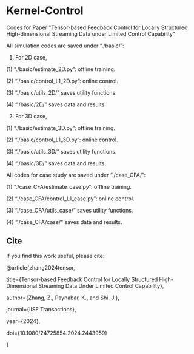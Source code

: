 # Kernel-Control
Codes for Paper "Tensor-based Feedback Control for Locally Structured High-dimensional Streaming Data under Limited Control Capability"

All simulation codes are saved under “./basic/”:

1. For 2D case,
   
(1) “./basic/estimate_2D.py”: offline training.

(2) “./basic/control_L1_2D.py”: online control.

(3) “./basic/utils_2D/” saves utility functions.

(4) “./basic/2D/” saves data and results.

2. For 3D case,
   
(1) “./basic/estimate_3D.py”: offline training.

(2) “./basic/control_L1_3D.py”: online control.

(3) “./basic/utils_3D/” saves utility functions.

(4) “./basic/3D/” saves data and results.

All codes for case study are saved under “./case_CFA/”:

(1) “./case_CFA/estimate_case.py”: offline training.

(2) “./case_CFA/control_L1_case.py”: online control.

(3) “./case_CFA/utils_case/” saves utility functions.

(4) “./case_CFA/case/” saves data and results.

## Cite
If you find this work useful, please cite:

@article{zhang2024tensor,

  title={Tensor-based Feedback Control for Locally Structured High-Dimensional Streaming Data Under Limited Control Capability},
  
  author={Zhang, Z., Paynabar, K., and Shi, J.},
  
  journal={IISE Transactions},
  
  year={2024},
  
  doi={10.1080/24725854.2024.2443959}
  
}
